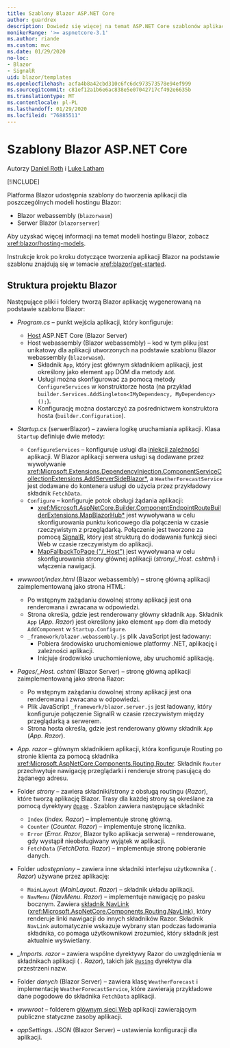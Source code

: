 ```yaml
---
title: Szablony Blazor ASP.NET Core
author: guardrex
description: Dowiedz się więcej na temat ASP.NET Core szablonów aplikacji Blazor i struktury projektu Blazor.
monikerRange: '>= aspnetcore-3.1'
ms.author: riande
ms.custom: mvc
ms.date: 01/29/2020
no-loc:
- Blazor
- SignalR
uid: blazor/templates
ms.openlocfilehash: acfa4b8a42cbd310c6fc6dc973573578e94ef999
ms.sourcegitcommit: c81ef12a1b6e6ac838e5e07042717cf492e6635b
ms.translationtype: MT
ms.contentlocale: pl-PL
ms.lasthandoff: 01/29/2020
ms.locfileid: "76885511"
---
```

# <a name="aspnet-core-opno-locblazor-templates"></a>Szablony Blazor ASP.NET Core

Autorzy [Daniel Roth](https://github.com/danroth27) i [Luke Latham](https://github.com/guardrex)

[!INCLUDE[](~/includes/blazorwasm-preview-notice.md)]

Platforma Blazor udostępnia szablony do tworzenia aplikacji dla poszczególnych modeli hostingu Blazor:

* Blazor webassembly (`blazorwasm`)
* Serwer Blazor (`blazorserver`)

Aby uzyskać więcej informacji na temat modeli hostingu Blazor, zobacz <xref:blazor/hosting-models>.

Instrukcje krok po kroku dotyczące tworzenia aplikacji Blazor na podstawie szablonu znajdują się w temacie <xref:blazor/get-started>.

## <a name="opno-locblazor-project-structure"></a>Struktura projektu Blazor

Następujące pliki i foldery tworzą Blazor aplikację wygenerowaną na podstawie szablonu Blazor:

* *Program.cs* &ndash; punkt wejścia aplikacji, który konfiguruje:

  * [Host](xref:fundamentals/host/generic-host) ASP.NET Core (Blazor Server)
  * Host webassembly (Blazor webassembly) &ndash; kod w tym pliku jest unikatowy dla aplikacji utworzonych na podstawie szablonu Blazor webassembly (`blazorwasm`).
    * Składnik `App`, który jest głównym składnikiem aplikacji, jest określony jako element `app` DOM dla metody `Add`.
    * Usługi można skonfigurować za pomocą metody `ConfigureServices` w konstruktorze hosta (na przykład `builder.Services.AddSingleton<IMyDependency, MyDependency>();`).
    * Konfigurację można dostarczyć za pośrednictwem konstruktora hosta (`builder.Configuration`).

* *Startup.cs* (serwerBlazor) &ndash; zawiera logikę uruchamiania aplikacji. Klasa `Startup` definiuje dwie metody:

  * `ConfigureServices` &ndash; konfiguruje usługi dla [iniekcji zależności](xref:fundamentals/dependency-injection) aplikacji. W Blazor aplikacji serwera usługi są dodawane przez wywoływanie <xref:Microsoft.Extensions.DependencyInjection.ComponentServiceCollectionExtensions.AddServerSideBlazor*>, a `WeatherForecastService` jest dodawane do kontenera usługi do użycia przez przykładowy składnik `FetchData`.
  * `Configure` &ndash; konfiguruje potok obsługi żądania aplikacji:
    * <xref:Microsoft.AspNetCore.Builder.ComponentEndpointRouteBuilderExtensions.MapBlazorHub*> jest wywoływana w celu skonfigurowania punktu końcowego dla połączenia w czasie rzeczywistym z przeglądarką. Połączenie jest tworzone za pomocą [SignalR](xref:signalr/introduction), który jest strukturą do dodawania funkcji sieci Web w czasie rzeczywistym do aplikacji.
    * [MapFallbackToPage ("/_Host")](xref:Microsoft.AspNetCore.Builder.RazorPagesEndpointRouteBuilderExtensions.MapFallbackToPage*) jest wywoływana w celu skonfigurowania strony głównej aplikacji (*strony/_Host. cshtml*) i włączenia nawigacji.

* *wwwroot/index.html* (Blazor webassembly) &ndash; stronę główną aplikacji zaimplementowaną jako strona HTML:
  * Po wstępnym zażądaniu dowolnej strony aplikacji jest ona renderowana i zwracana w odpowiedzi.
  * Strona określa, gdzie jest renderowany główny składnik `App`. Składnik `App` (*App. Razor*) jest określony jako element `app` dom dla metody `AddComponent` w `Startup.Configure`.
  * `_framework/blazor.webassembly.js` plik JavaScript jest ładowany:
    * Pobiera środowisko uruchomieniowe platformy .NET, aplikację i zależności aplikacji.
    * Inicjuje środowisko uruchomieniowe, aby uruchomić aplikację.

* *Pages/_Host. cshtml* (Blazor Server) &ndash; stronę główną aplikacji zaimplementowaną jako strona Razor:
  * Po wstępnym zażądaniu dowolnej strony aplikacji jest ona renderowana i zwracana w odpowiedzi.
  * Plik JavaScript `_framework/blazor.server.js` jest ładowany, który konfiguruje połączenie SignalR w czasie rzeczywistym między przeglądarką a serwerem.
  * Strona hosta określa, gdzie jest renderowany główny składnik `App` (*App. Razor*).

* *App. razor* &ndash; głównym składnikiem aplikacji, która konfiguruje Routing po stronie klienta za pomocą składnika <xref:Microsoft.AspNetCore.Components.Routing.Router>. Składnik `Router` przechwytuje nawigację przeglądarki i renderuje stronę pasującą do żądanego adresu.

* Folder *strony* &ndash; zawiera składniki/strony z obsługą routingu (*Razor*), które tworzą aplikację Blazor. Trasy dla każdej strony są określane za pomocą dyrektywy [`@page`](xref:mvc/views/razor#page) . Szablon zawiera następujące składniki:
  * `Index` (*index. Razor*) &ndash; implementuje stronę główną.
  * `Counter` (*Counter. Razor*) &ndash; implementuje stronę licznika.
  * `Error` (*Error. Razor*, Blazor tylko aplikacja serwera) &ndash; renderowane, gdy wystąpił nieobsługiwany wyjątek w aplikacji.
  * `FetchData` (*FetchData. Razor*) &ndash; implementuje stronę pobieranie danych.

* Folder *udostępniony* &ndash; zawiera inne składniki interfejsu użytkownika ( *. Razor*) używane przez aplikację:
  * `MainLayout` (*MainLayout. Razor*) &ndash; składnik układu aplikacji.
  * `NavMenu` (*NavMenu. Razor*) &ndash; implementuje nawigację po pasku bocznym. Zawiera [składnik NavLink](xref:blazor/routing#navlink-component) (<xref:Microsoft.AspNetCore.Components.Routing.NavLink>), który renderuje linki nawigacji do innych składników Razor. Składnik `NavLink` automatycznie wskazuje wybrany stan podczas ładowania składnika, co pomaga użytkownikowi zrozumieć, który składnik jest aktualnie wyświetlany.

* *_Imports. razor* &ndash; zawiera wspólne dyrektywy Razor do uwzględnienia w składnikach aplikacji ( *. Razor*), takich jak [`@using`](xref:mvc/views/razor#using) dyrektyw dla przestrzeni nazw.

* Folder *danych* (Blazor Server) &ndash; zawiera klasę `WeatherForecast` i implementację `WeatherForecastService`, które zawierają przykładowe dane pogodowe do składnika `FetchData` aplikacji.

* *wwwroot* &ndash; folderem [głównym sieci Web](xref:fundamentals/index#web-root) aplikacji zawierającym publiczne statyczne zasoby aplikacji.

* *appSettings. JSON* (Blazor Server) &ndash; ustawienia konfiguracji dla aplikacji.
